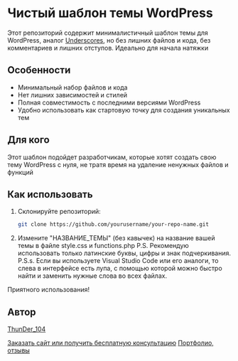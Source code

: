 # Чистый шаблон темы WordPress

Этот репозиторий содержит минималистичный шаблон темы для WordPress, аналог [Underscores](https://underscores.me/), но без лишних файлов и кода, без комментариев и лишних отступов. Идеально для начала натяжки

## Особенности

- Минимальный набор файлов и кода
- Нет лишних зависимостей и стилей
- Полная совместимость с последними версиями WordPress
- Удобно использовать как стартовую точку для создания уникальных тем

## Для кого

Этот шаблон подойдет разработчикам, которые хотят создать свою тему WordPress с нуля, не тратя время на удаление ненужных файлов и функций

## Как использовать

1. Склонируйте репозиторий:
   ```bash
   git clone https://github.com/yourusername/your-repo-name.git
2. Измените "НАЗВАНИЕ_ТЕМЫ" (без кавычек) на название вашей темы в файле style.css и functions.php 
P.S. Рекомендую использовать только латинские буквы, цифры и знак подчеркивания.
P.S.s. Если вы используете Visual Studio Code или его аналоги, то слева в интерфейсе есть лупа, с помощью которой можно быстро найти и заменить нужные слова во всех файлах.


Приятного использования!
## Автор
[ThunDer_104](https://t.me/ThunDer_104)

[Заказать сайт или получить бесплатную консультацию](https://t.me/ThunDer_104)
[Портфолио, отзывы](https://t.me/th_portf)